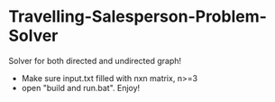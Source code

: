 # Travelling-Salesperson-Problem-Solver
Solver for both directed and undirected graph!

- Make sure input.txt filled with nxn matrix, n>=3
- open "build and run.bat". Enjoy!
